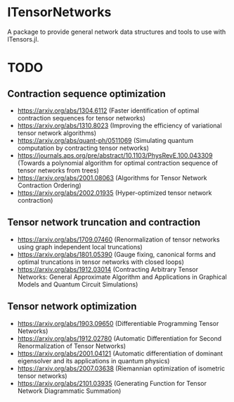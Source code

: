 # ITensorNetworks

A package to provide general network data structures and tools to use with ITensors.jl.

# TODO

## Contraction sequence optimization

 - https://arxiv.org/abs/1304.6112 (Faster identification of optimal contraction sequences for tensor networks)
 - https://arxiv.org/abs/1310.8023 (Improving the efficiency of variational tensor network algorithms)
 - https://arxiv.org/abs/quant-ph/0511069 (Simulating quantum computation by contracting tensor networks)
 - https://journals.aps.org/pre/abstract/10.1103/PhysRevE.100.043309 (Towards a polynomial algorithm for optimal contraction sequence of tensor networks from trees)
 - https://arxiv.org/abs/2001.08063 (Algorithms for Tensor Network Contraction Ordering)
 - https://arxiv.org/abs/2002.01935 (Hyper-optimized tensor network contraction)

## Tensor network truncation and contraction
 - https://arxiv.org/abs/1709.07460 (Renormalization of tensor networks using graph independent local truncations)
 - https://arxiv.org/abs/1801.05390 (Gauge fixing, canonical forms and optimal truncations in tensor networks with closed loops)
 - https://arxiv.org/abs/1912.03014 (Contracting Arbitrary Tensor Networks: General Approximate Algorithm and Applications in Graphical Models and Quantum Circuit Simulations)

## Tensor network optimization
 - https://arxiv.org/abs/1903.09650 (Differentiable Programming Tensor Networks)
 - https://arxiv.org/abs/1912.02780 (Automatic Differentiation for Second Renormalization of Tensor Networks)
 - https://arxiv.org/abs/2001.04121 (Automatic differentiation of dominant eigensolver and its applications in quantum physics)
 - https://arxiv.org/abs/2007.03638 (Riemannian optimization of isometric tensor networks)
 - https://arxiv.org/abs/2101.03935 (Generating Function for Tensor Network Diagrammatic Summation)

